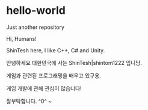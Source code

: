 # hello-world
Just another repository

Hi, Humans!

ShinTesh here, I like C++, C# and Unity.

안녕하세요 대한민국에 사는 ShinTesh|shintom1222 입니당.

게임과 관련된 프로그래밍을 배우고 있구용.

게임 개발에 관해 관심이 많습니다!

잘부탁합니다. ^0^ ~
